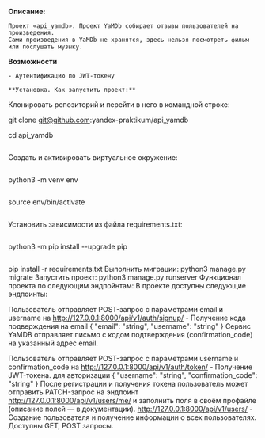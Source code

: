 **Описание:**
```
Проект «api_yamdb». Проект YaMDb собирает отзывы пользователей на произведения. 
Сами произведения в YaMDb не хранятся, здесь нельзя посмотреть фильм или послушать музыку.
```

**Возможности**

```
- Аутентификацию по JWT-токену
```

```
**Установка. Как запустить проект:**

```

Клонировать репозиторий и перейти в него в командной строке:

git clone git@github.com:yandex-praktikum/api_yamdb

cd api_yamdb
```
```
Cоздать и активировать виртуальное окружение:
```
```
python3 -m venv env
```
```
source env/bin/activate
```
```
Установить зависимости из файла requirements.txt:
```
```
python3 -m pip install --upgrade pip
```
```
pip install -r requirements.txt
Выполнить миграции:
python3 manage.py migrate
Запустить проект:
python3 manage.py runserver
Функционал проекта по следующим эндпойнтам:
В проекте доступны следующие эндпоинты:

Пользователь отправляет POST-запрос с параметрами email и username на
http://127.0.0.1:8000/api/v1/auth/signup/ - Получение кода подверждения на email
{ "email": "string", "username": "string" }
Сервис YaMDB отправляет письмо с кодом подтверждения 
(confirmation_code) на указанный адрес email.

Пользователь отправляет POST-запрос с параметрами username и confirmation_code на
http://127.0.0.1:8000/api/v1/auth/token/ - Получение JWT-токена. 
для авторизации { "username": "string", "confirmation_code": "string" }
После регистрации и получения токена пользователь может отправить 
PATCH-запрос на эндпоинт http://127.0.0.1:8000/api/v1/users/me/ и заполнить поля в 
своём профайле (описание полей — в документации).
http://127.0.0.1:8000/api/v1/users/ - Создание пользователя и получение 
информации о всех пользователях. Доступны GET, POST запросы.
